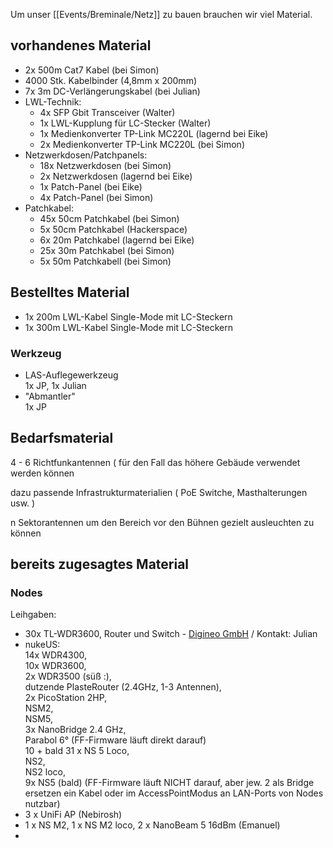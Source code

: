 
Um unser [[Events/Breminale/Netz]] zu bauen brauchen wir viel Material.

## vorhandenes Material

* 2x 500m Cat7 Kabel (bei Simon)
* 4000 Stk. Kabelbinder (4,8mm x 200mm)
* 7x 3m DC-Verlängerungskabel (bei Julian)
* LWL-Technik:
  * 4x SFP Gbit Transceiver (Walter)
  * 1x LWL-Kupplung für LC-Stecker (Walter)
  * 1x Medienkonverter TP-Link MC220L (lagernd bei Eike)
  * 2x Medienkonverter TP-Link MC220L (bei Simon)
* Netzwerkdosen/Patchpanels:
  * 18x Netzwerkdosen (bei Simon)
  * 2x Netzwerkdosen (lagernd bei Eike)
  * 1x Patch-Panel (bei Eike)
  * 4x Patch-Panel (bei Simon)
* Patchkabel:
  * 45x 50cm Patchkabel (bei Simon)
  * 5x 50cm Patchkabel (Hackerspace)
  * 6x 20m Patchkabel (lagernd bei Eike)
  * 25x 30m Patchkabel (bei Simon)
  * 5x 50m Patchkabell (bei Simon)

## Bestelltes Material
* 1x 200m LWL-Kabel Single-Mode mit LC-Steckern
* 1x 300m LWL-Kabel Single-Mode mit LC-Steckern

### Werkzeug
* LAS-Auflegewerkzeug   
  1x JP, 1x Julian
* "Abmantler"  
  1x JP

## Bedarfsmaterial

4 - 6 Richtfunkantennen ( für den Fall das höhere Gebäude verwendet werden können

dazu passende Infrastrukturmaterialien ( PoE Switche, Masthalterungen usw. )

n Sektorantennen um den Bereich vor den Bühnen gezielt ausleuchten zu können

## bereits zugesagtes Material
### Nodes
  Leihgaben:
  * 30x TL-WDR3600, Router und Switch - [Digineo GmbH](http://www.digineo.de) / Kontakt: Julian
  * nukeUS:  
    14x WDR4300,  
    10x WDR3600,  
    2x WDR3500 (süß :),  
    dutzende PlasteRouter (2.4GHz, 1-3 Antennen),  
    2x PicoStation 2HP,  
    NSM2,  
    NSM5,  
    3x NanoBridge 2.4 GHz,  
    Parabol 6° (FF-Firmware läuft direkt darauf)  
    10 + bald 31 x NS 5 Loco,  
    NS2,  
    NS2 loco,  
    9x NS5 (bald) (FF-Firmware läuft NICHT darauf, aber jew. 2  als Bridge ersetzen ein Kabel oder im AccessPointModus an LAN-Ports von  Nodes nutzbar)  
  * 3 x UniFi AP (Nebirosh)
  * 1 x NS M2, 1 x NS M2 loco, 2 x NanoBeam 5 16dBm (Emanuel)
  * 

